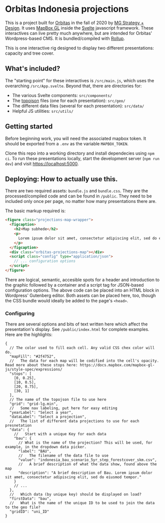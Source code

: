 # Orbitas Indonesia projections

This is a project built for [Orbitas](orbitas.finance) in the fall of 2020 by [MG Strategy + Design](https://mgstrategy.design/). It uses [MapBox GL](https://docs.mapbox.com/mapbox-gl-js/api/) inside the [Svelte](https://svelte.dev/) javascript framework. These interactives can live pretty much anywhere, but are intended for Orbitas' Wordpress-based CMS. It is bundled/compiled with [Rollup](https://rollupjs.org/guide/en/).

This is one interactive rig designed to display two different presentations: capacity and tree cover.

## What's included?

The "starting point" for these interactives is `/src/main.js`, which uses the overarching `/src/App.svelte`. Beyond that, there are directories for:

- The various Svelte components: `src/components/`
- The [topojson](https://github.com/topojson/topojson) files (one for each presentation): `src/geo/`
- The different data files (several for each presentation): `src/data/`
- Helpful JS utilities: `src/utils/`

## Getting started

Before beginning work, you will need the associated mapbox token. It should be exported from a `.env` as the variable `MAPBOX_TOKEN`.

Clone this repo into a working directory and install dependecies using `npm ci`. To run these presentations locally, start the development server (`npm run dev`) and visit [https://localhost:5000](https://localhost:5000).

## Deploying: How to actually use this.

There are two required assets: `bundle.js` and `bundle.css`. They are the processed/compiled code and can be found in `/public`. They need to be included only once per page, no matter how many presentations there are.

The basic markup required is:

```html
<figure class="projections-map-wrapper">
  <figcaption>
    <h2>Map subhede</h2>
    <p>
      Lorem ipsum dolor sit amet, consectetur adipiscing elit, sed do eiusmod tempor incididunt ut labore et dolore magna aliqua. Auctor urna nunc id cursus metus aliquam eleifend mi. Bibendum neque
    </p>
  </figcaption>
  <div class="orbitas-projections-map"></div>
  <script class="config" type="application/json">
    // ... configuration options
  </script>
</figure>
```

There are logical, semantic, accesible spots for a header and introduction to the graphic followed by a container and a script tag for JSON-based configuration options. The above code can be placed into an HTML block in Wordpress' Gutenberg editor. Both assets can be placed here, too, though the CSS bundle would ideally be added to the page's `<head>`.

### Configuring

There are several options and bits of text written here which affect the presentation's display. See `/public/index.html` for complete examples. Here are the highlights:

```
{
  // The color used to fill each cell. Any valid CSS chex color will do.
  "mapFill": "#2f4752",
  //   The data for each map will be codified into the cell's opacity. Read more about these stops here: https://docs.mapbox.com/mapbox-gl-js/style-spec/expressions/
  "stops": [
    [0, 0.25],
    [10, 0.5],
    [20, 0.75],
    [30, 1]
  ],
  // The name of the topojson file to use here
  "grid": "grid-lg.min",
  //   Some nav labeling, put here for easy editing
  "yearLabel": "Select a year",
  "dataLabel": "Select a projection",
  //   The list of different data projections to use for each presnetation
  "data": {
    //   Start with a unique Key for each data
    "bau": {
      // What is the name of the projection? This will be used, for example, in the dropdown data picker.
      "label": "BAU",
      //   The filename of the data file to use
      "value": "indonesia_bau_scenario_5yr_step_forestcover_skm.csv",
      //   A brief description of what the data show, found above the map
      "description": "A brief description of Bau. Lorem ipsum dolor sit amet, consectetur adipiscing elit, sed do eiusmod tempor."
    }
    // ...
  },
  //   Which data (by unique key) should be displayed on load?
  "firstData": "bau",
  //   What is the name of the unique ID to be used to join the data to the geo file?
  "gridID": "uni_ID"
}
```
